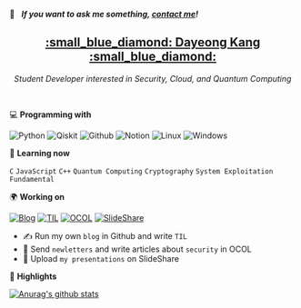 <!-- icons here https://simpleicons.org/ -->

💬 &nbsp; ***If you want to ask me something, [contact me](https://www.notion.so/tula3and-f623816660834072bd8bc1a7a17ad515)!***<br>

<h2 align='center'><strong><a href="https://www.notion.so/tula3and-f623816660834072bd8bc1a7a17ad515" target="_blank">:small_blue_diamond: Dayeong Kang :small_blue_diamond:</a></strong></h2>
<p align='center'><i>Student Developer interested in Security, Cloud, and Quantum Computing</i></p><br>

💻 **Programming with**<br>

![Python](https://img.shields.io/badge/-Python-blue?logo=Python&logoColor=white&labelColor=blue)
![Qiskit](https://img.shields.io/badge/-Qiskit-purple)
![Github](https://img.shields.io/badge/-Github-black?logo=GitHub&logoColor=white&labelColor=black)
![Notion](https://img.shields.io/badge/-Notion-black?logo=Notion&logoColor=white&labelColor=black)
![Linux](https://img.shields.io/badge/-Linux-yellow?logo=Linux&logoColor=black&labelColor=yellow)
![Windows](https://img.shields.io/badge/-Windows-blue?logo=Windows&logoColor=white&labelColor=blue)

:book: **Learning now**<br>

`C` `JavaScript` `C++` `Quantum Computing` `Cryptography` `System Exploitation Fundamental`

🌍 **Working on**<br>

[![Blog](https://img.shields.io/badge/-Blog-black?logo=GitHub&logoColor=white&labelColor=black)](https://tula3and.github.io/)
[![TIL](https://img.shields.io/badge/-TIL-black?logo=GitHub&logoColor=white&labelColor=black)](https://github.com/tula3and/til)
[![OCOL](https://img.shields.io/badge/-OCOL-black?logo=Medium&logoColor=white&labelColor=black)](https://medium.com/ocol)
[![SlideShare](https://img.shields.io/badge/-SlideShare-blue?logo=slideshare&logoColor=white&labelColor=blue)](https://www.slideshare.net/DayeongKang)
- :writing_hand: Run my own `blog` in Github and write `TIL`
- :cookie: Send `newletters` and write articles about `security` in OCOL
- :microphone: Upload `my presentations` on SlideShare

🚩 **Highlights**<br>

[![Anurag's github stats](https://github-readme-stats.vercel.app/api?username=tula3and&theme=white)](https://github.com/anuraghazra/github-readme-stats)

